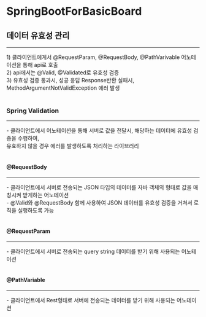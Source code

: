 # SpringBootForBasicBoard

<h2>데이터 유효성 관리</h2>
<hr>
 1) 클라이언트에게서 @RequestParam, @RequestBody, @PathVarivable 어노테이션을 통해 api로 호출<br>
 2) api에서는 @Valid, @Validated로 유효성 검증<br>
 3) 유효성 검증 통과시, 성공 응답 Response반환 실패시, MethodArgumentNotValidException 에러 발생<br>
<br>

 <h3>Spring Validation</h3>
 <hr>
 - 클라이언트에서 어노테이션을 통해 서버로 값을 전달시, 해당하는 데이터에 유효성 검증을 수행하여,<br>
  유효하지 않을 경우 에러를 발생하도록 처리하는 라이브러리<br>
 <br>

  <h4>@RequestBody</h4>
  <hr>
  - 클라이언트에서 서버로 전송되는 JSON 타입의 데이터를 자바 객체의 형태로 값을 매칭시켜 받게하는 어노테이션<br>
  - @Valid와 @RequestBody 함께 사용하여 JSON 데이터를 유효성 검증을 거쳐서 로직을 실행하도록 가능<br>
  <br>

  <h4>@RequestParam</h4>
  <hr>
  - 클라이언트에서 서버로 전송되는 query string 데이터를 받기 위해 사용되는 어노테이션<br>
  <br>

  <h4>@PathVariable</h4>
  <hr>
  - 클라이언트에서 Rest형태로 서버에 전송되는 데이터를 받기 위해 사용되는 어노테이션<br>
  <br><br>
  
